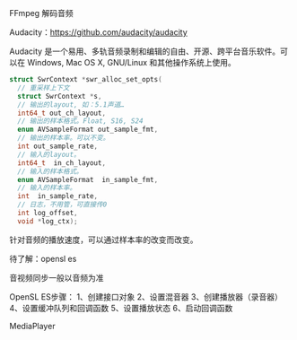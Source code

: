 FFmpeg 解码音频

Audacity：https://github.com/audacity/audacity

Audacity 是一个易用、多轨音频录制和编辑的自由、开源、跨平台音乐软件。可以在 Windows, Mac OS X, GNU/Linux 和其他操作系统上使用。

```c
struct SwrContext *swr_alloc_set_opts(
  // 重采样上下文
  struct SwrContext *s,    
  // 输出的layout, 如：5.1声道…
  int64_t out_ch_layout, 
  // 输出的样本格式。Float, S16, S24
  enum AVSampleFormat out_sample_fmt, 
  // 输出的样本率。可以不变。
  int out_sample_rate,
  // 输入的layout。
  int64_t  in_ch_layout, 
  // 输入的样本格式。
  enum AVSampleFormat  in_sample_fmt, 
  // 输入的样本率。
  int  in_sample_rate,       
  // 日志，不用管，可直接传0
  int log_offset, 
  void *log_ctx);
```

针对音频的播放速度，可以通过样本率的改变而改变。

待了解：opensl es

音视频同步一般以音频为准

OpenSL ES步骤：
1、创建接口对象
2、设置混音器
3、创建播放器（录音器）
4、设置缓冲队列和回调函数
5、设置播放状态
6、启动回调函数

MediaPlayer